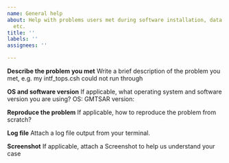 ```yaml
---
name: General help
about: Help with problems users met during software installation, data processing,
  etc.
title: ''
labels: ''
assignees: ''

---
```


**Describe the problem you met**
Write a brief description of the problem you met, e.g. my intf_tops.csh could not run through

**OS and software version**
If applicable, what operating system and software version you are using?
OS:
GMTSAR version:

**Reproduce the problem**
If applicable, how to reproduce the problem from scratch?

**Log file**
Attach a log file output from your terminal.

**Screenshot**
If applicable, attach a Screenshot to help us understand your case
